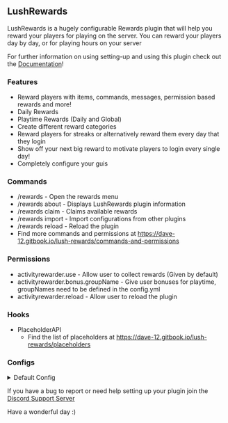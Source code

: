 ## LushRewards
LushRewards is a hugely configurable Rewards plugin that will help you reward your players for playing on the server. You can reward your players day by day, or for playing hours on your server

For further information on using setting-up and using this plugin check out the [Documentation](https://dave-12.gitbook.io/lush-rewards/)!


### Features
- Reward players with items, commands, messages, permission based rewards and more!
- Daily Rewards
- Playtime Rewards (Daily and Global)
- Create different reward categories
- Reward players for streaks or alternatively reward them every day that they login
- Show off your next big reward to motivate players to login every single day!
- Completely configure your guis


### Commands
- /rewards - Open the rewards menu
- /rewards about - Displays LushRewards plugin information
- /rewards claim - Claims available rewards
- /rewards import <plugin> - Import configurations from other plugins
- /rewards reload - Reload the plugin
- Find more commands and permissions at https://dave-12.gitbook.io/lush-rewards/commands-and-permissions


### Permissions
- activityrewarder.use - Allow user to collect rewards (Given by default)
- activityrewarder.bonus.groupName - Give user bonuses for playtime, groupNames need to be defined in the config.yml
- activityrewarder.reload - Allow user to reload the plugin


### Hooks
- PlaceholderAPI
  - Find the list of placeholders at https://dave-12.gitbook.io/lush-rewards/placeholders


### Configs

<details>
<summary>Default Config</summary>

[config.yml](https://dave-12.gitbook.io/lush-rewards/configuring/main-config#config.yml)

[daily-rewards.yml](https://dave-12.gitbook.io/lush-rewards/configuring/modules/daily-rewards#daily-rewards.yml)

[daily-playtime-goals.yml](https://dave-12.gitbook.io/lush-rewards/configuring/modules/daily-playtime-goals#daily-playtime-goals.yml)

[global-playtime-goals.yml](https://dave-12.gitbook.io/lush-rewards/configuring/modules/global-playtime-goals#global-playtime-goals.yml)

</details>


If you have a bug to report or need help setting up your plugin join the [Discord Support Server](https://discord.gg/p3duRZsZ2f)

Have a wonderful day :)
